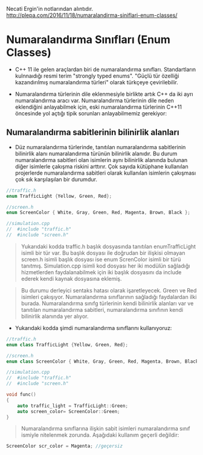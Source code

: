 Necati Ergin'in notlarından alıntıdır. http://plepa.com/2016/11/18/numaralandirma-siniflari-enum-classes/

# Numaralandırma Sınıfları (Enum Classes)

- C++ 11 ile gelen araçlardan biri de numaralandırma sınıfları. Standartların kulnnaıdığı resmi terim "strongly typed enums". "Güçlü tür özelliği kazandırılmış numaralandırma türleri" olarak türkçeye çevirilebilir.

- Numaralandırma türlerinin dile eklenmesiyle birlikte artık C++ da iki ayrı numaralandırma aracı var. Numaralandırma türlerinin dile neden eklendiğini anlayabilmek için, eski numaralandırma türlerinin C++11 öncesinde yol açtığı tipik sorunları anlayabilmemiz gerekiyor:

## Numaralandırma sabitlerinin bilinirlik alanları

- Düz numaralandırma türlerinde, tanıtılan numaralandırma sabitlerinin bilinirlik alanı numaralandırma türünün bilinirlik alanıdır. Bu durum numaralandırma sabitleri olan isimlerin aynı bilinirlik alanında bulunan diğer isimlerle çakışma riskini arttırır. Çok sayıda kütüphane kullanılan projerlerde numaralandırma sabitleri olarak kullanılan isimlerin çakışması çok sık karşılaşılan bir durumdur.

```CPP
//traffic.h
enum TrafficLight {Yellow, Green, Red};

//screen.h
enum ScreenColor { White, Gray, Green, Red, Magenta, Brown, Black };

//simulation.cpp
//	#include "traffic.h"
//	#include "screen.h"
```
> Yukarıdaki kodda traffic.h başlık dosyasında tanıtılan enumTrafficLight isimli bir tür var. Bu başlık dosyası ile doğrudan bir ilişkisi olmayan screen.h isimli başlık dosyası ise enum ScrenColor isimli bir türü tanıtmış. Simulation.cpp isimli kod dosyası her iki modülün sağladığı hizmetlerden faydalanabilmek için iki başlık dosyasını da include ederek kendi kaynak dosyasına eklemiş.

> Bu durumu derleyici sentaks hatası olarak işaretleyecek. Green ve Red isimleri çakışıyor. Numaralandırma sınıflarının sağladığı faydalardan ilki burada. Numaralandırma sınıfg türlerinin kendi bilinirlik alanları var ve tanıtılan numaralandırma sabitleri, numaralandırma sınıfının kendi bilinirlik alanında yer alıyor.

- Yukarıdaki kodda şimdi numaralandırma sınıflarını kullanıyoruz:

```CPP
//traffic.h
enum class TrafficLight {Yellow, Green, Red};

//screen.h
enum class ScreenColor { White, Gray, Green, Red, Magenta, Brown, Black };

//simulation.cpp
//	#include "traffic.h"
//	#include "screen.h"

void func()
{
	auto traffic_light = TrafficLight::Green;
	auto screen_color= ScreenColor::Green;
}
```

> Numaralandırma sınıflarına ilişkin sabit isimleri numaralandırma sınıf ismiyle nitelenmek zorunda. Aşağıdaki kullanım geçerli değildir:

```CPP
ScreenColor scr_color = Magenta; //geçersiz
```




























































